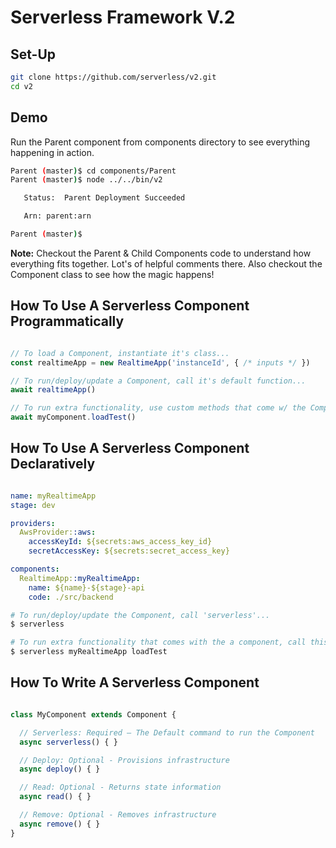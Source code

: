 # Serverless Framework V.2


## Set-Up

```bash
git clone https://github.com/serverless/v2.git
cd v2
```

## Demo

Run the Parent component from components directory to see everything happening in action.

```bash
Parent (master)$ cd components/Parent
Parent (master)$ node ../../bin/v2

   Status:  Parent Deployment Succeeded

   Arn: parent:arn

Parent (master)$
```

**Note:** Checkout the Parent & Child Components code to understand how everything fits together. Lot's of helpful comments there. Also checkout the Component class to see how the magic happens!

## How To Use A Serverless Component Programmatically

```javascript

// To load a Component, instantiate it's class...
const realtimeApp = new RealtimeApp('instanceId', { /* inputs */ })

// To run/deploy/update a Component, call it's default function...
await realtimeApp()

// To run extra functionality, use custom methods that come w/ the Component...
await myComponent.loadTest()
```

## How To Use A Serverless Component Declaratively

```yaml

name: myRealtimeApp
stage: dev

providers:
  AwsProvider::aws:
    accessKeyId: ${secrets:aws_access_key_id}
    secretAccessKey: ${secrets:secret_access_key}

components:
  RealtimeApp::myRealtimeApp:
    name: ${name}-${stage}-api
    code: ./src/backend

```

```bash
# To run/deploy/update the Component, call 'serverless'...
$ serverless

# To run extra functionality that comes with the a component, call this...
$ serverless myRealtimeApp loadTest

```

## How To Write A Serverless Component

```javascript

class MyComponent extends Component {

  // Serverless: Required – The Default command to run the Component
  async serverless() { }

  // Deploy: Optional - Provisions infrastructure
  async deploy() { }

  // Read: Optional - Returns state information
  async read() { }

  // Remove: Optional - Removes infrastructure
  async remove() { }
}
```
